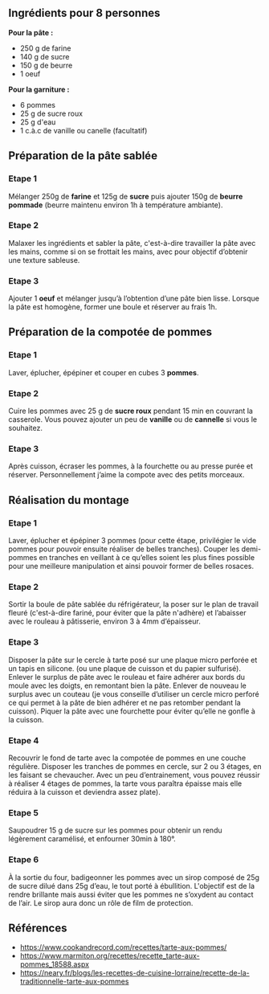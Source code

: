 ## Ingrédients pour 8 personnes

**Pour la pâte :**

- 250 g de farine
- 140 g de sucre
- 150 g de beurre
- 1 oeuf

**Pour la garniture :**

- 6 pommes
- 25 g de sucre roux
- 25 g d'eau
- 1 c.à.c de vanille ou canelle (facultatif)

## Préparation de la pâte sablée

### Etape 1

Mélanger 250g de **farine** et 125g de **sucre** puis ajouter 150g de **beurre pommade** (beurre maintenu environ 1h à température ambiante).

### Etape 2

Malaxer les ingrédients et sabler la pâte, c'est-à-dire travailler la pâte avec les mains, comme si on se frottait les mains, avec pour objectif d’obtenir une texture sableuse.

### Etape 3

Ajouter 1 **oeuf** et mélanger jusqu’à l’obtention d’une pâte bien lisse. Lorsque la pâte est homogène, former une boule et réserver au frais 1h.

## Préparation de la compotée de pommes

### Etape 1

Laver, éplucher, épépiner et couper en cubes 3 **pommes**.

### Etape 2

Cuire les pommes avec 25 g de **sucre roux** pendant 15 min en couvrant la casserole. Vous pouvez ajouter un peu de **vanille** ou de **cannelle** si vous le souhaitez.

### Etape 3

Après cuisson, écraser les pommes, à la fourchette ou au presse purée et réserver. Personnellement j’aime la compote avec des petits morceaux.

## Réalisation du montage

### Etape 1

Laver, éplucher et épépiner 3 pommes (pour cette étape, privilégier le vide pommes pour pouvoir ensuite réaliser de belles tranches). Couper les demi-pommes en tranches en veillant à ce qu’elles soient les plus fines possible pour une meilleure manipulation et ainsi pouvoir former de belles rosaces.

### Etape 2

Sortir la boule de pâte sablée du réfrigérateur, la poser sur le plan de travail fleuré (c'est-à-dire fariné, pour éviter que la pâte n'adhère) et l’abaisser avec le rouleau à pâtisserie, environ 3 à 4mm d’épaisseur.

### Etape 3

Disposer la pâte sur le cercle à tarte posé sur une plaque micro perforée et un tapis en silicone. (ou une plaque de cuisson et du papier sulfurisé). Enlever le surplus de pâte avec le rouleau et faire adhérer aux bords du moule avec les doigts, en remontant bien la pâte. Enlever de nouveau le surplus avec un couteau (je vous conseille d’utiliser un cercle micro perforé ce qui permet à la pâte de bien adhérer et ne pas retomber pendant la cuisson). Piquer la pâte avec une fourchette pour éviter qu’elle ne gonfle à la cuisson.

### Etape 4

Recouvrir le fond de tarte avec la compotée de pommes en une couche régulière. Disposer les tranches de pommes en cercle, sur 2 ou 3 étages, en les faisant se chevaucher. Avec un peu d’entrainement, vous pouvez réussir à réaliser 4 étages de pommes, la tarte vous paraîtra épaisse mais elle réduira à la cuisson et deviendra assez plate).

### Etape 5

Saupoudrer 15 g de sucre sur les pommes pour obtenir un rendu légèrement caramélisé, et enfourner 30min à 180°.

### Etape 6

À la sortie du four, badigeonner les pommes avec un sirop composé de 25g de sucre dilué dans 25g d’eau, le tout porté à ébullition. L'objectif est de la rendre brillante mais aussi éviter que les pommes ne s’oxydent au contact de l’air. Le sirop aura donc un rôle de film de protection.

## Références

- <https://www.cookandrecord.com/recettes/tarte-aux-pommes/>
- <https://www.marmiton.org/recettes/recette_tarte-aux-pommes_18588.aspx>
- <https://neary.fr/blogs/les-recettes-de-cuisine-lorraine/recette-de-la-traditionnelle-tarte-aux-pommes>
